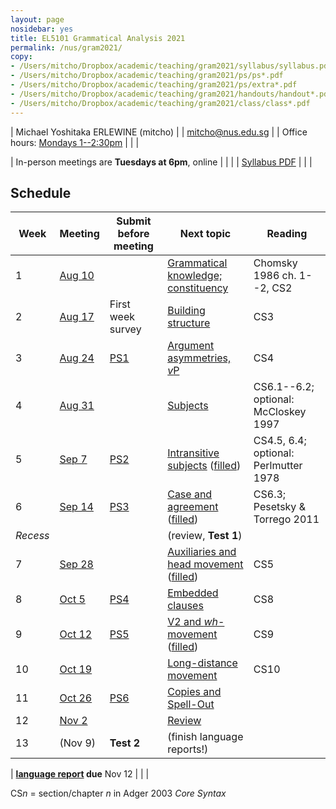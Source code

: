 ```yaml
---
layout: page
nosidebar: yes
title: EL5101 Grammatical Analysis 2021
permalink: /nus/gram2021/
copy:
- /Users/mitcho/Dropbox/academic/teaching/gram2021/syllabus/syllabus.pdf
- /Users/mitcho/Dropbox/academic/teaching/gram2021/ps/ps*.pdf
- /Users/mitcho/Dropbox/academic/teaching/gram2021/ps/extra*.pdf
- /Users/mitcho/Dropbox/academic/teaching/gram2021/handouts/handout*.pdf
- /Users/mitcho/Dropbox/academic/teaching/gram2021/class/class*.pdf
---
```


| Michael Yoshitaka ERLEWINE (mitcho) |
| <a href='mailto:mitcho@nus.edu.sg'>mitcho@nus.edu.sg</a> |
| Office hours: [Mondays 1--2:30pm](https://tinyurl.com/gram2021officehours) |
| |

| In-person meetings are **Tuesdays at 6pm**, online |
| |
| [Syllabus PDF](syllabus.pdf) |
| |

## Schedule

| Week | Meeting | Submit before meeting | Next topic | Reading |
|--------|-------|---------|-----------|--------|
| 1 |[Aug 10][c1] | | [Grammatical knowledge; constituency][h1] | Chomsky 1986 ch. 1--2, CS2 |
| 2 | [Aug 17][c2] | First week survey | [Building structure][h2] | CS3 |
| 3 | [Aug 24][c3] | [PS1][p1] | [Argument asymmetries, *v*P][h3] | CS4 |
| 4 | [Aug 31][c4] | | [Subjects][h4] | CS6.1--6.2; optional: McCloskey 1997 |
| 5 | [Sep 7][c5] | [PS2][p2] | [Intransitive subjects][h5] ([filled][h5f]) | CS4.5, 6.4; optional: Perlmutter 1978 |
| 6 | [Sep 14][c6] | [PS3][p3] | [Case and agreement][h6] ([filled][h6f]) | CS6.3; Pesetsky & Torrego 2011 |
| *Recess* | | | (review, **Test 1**) | |
| 7 | [Sep 28][c7] | | [Auxiliaries and head movement][h7] ([filled][h7f]) | CS5 |
| 8 | [Oct 5][c8] | [PS4][p4] | [Embedded clauses][h8] | CS8 |
| 9 | [Oct 12][c9] | [PS5][p5] | [V2 and *wh*-movement][h9] ([filled][h9f]) | CS9 |
| 10 | [Oct 19][c10] | | [Long-distance movement][h10] | CS10 |
| 11 | [Oct 26][c11] | [PS6][p6] | [Copies and Spell-Out][h11] | |
| 12 | [Nov 2][c12] | | [Review](handout-review.pdf) | |
| 13 | (Nov 9) | **Test 2** | (finish language reports!) | |

| **[language report](handout-reports.pdf) due** Nov 12 |
| |

CS*n* = section/chapter *n* in Adger 2003 *Core Syntax*

<!-- Extra problems: [Tagalog](extra-tagalog.pdf) -->

[c1]: class01-slides.pdf
[c2]: class02-slides.pdf
[c3]: class03-slides.pdf
[c4]: class04-slides.pdf
[c5]: class05-slides.pdf
[c6]: class06-slides.pdf
[c7]: class07-slides.pdf
[c8]: class08-slides.pdf
[c9]: class09-slides.pdf
[c10]: class10-slides.pdf
[c11]: class11-slides.pdf
[c12]: class12.pdf

[h1]: handout01.pdf
[h2]: handout02.pdf
[h3]: handout03.pdf
[h4]: handout04.pdf
[h5]: handout05.pdf
[h5f]: handout05-filled.pdf
[h6]: handout06.pdf
[h6f]: handout06-filled.pdf
[h7]: handout07.pdf
[h7f]: handout07-filled.pdf
[h8]: handout08.pdf
[h9]: handout09.pdf
[h9f]: handout09-filled.pdf
[h10]: handout10.pdf
[h11]: handout11.pdf
[h12]: handout12.pdf

[p1]: ps1.pdf
[p2]: ps2.pdf
[p3]: ps3.pdf
[p4]: ps4.pdf
[p5]: ps5.pdf
[p6]: ps6.pdf
